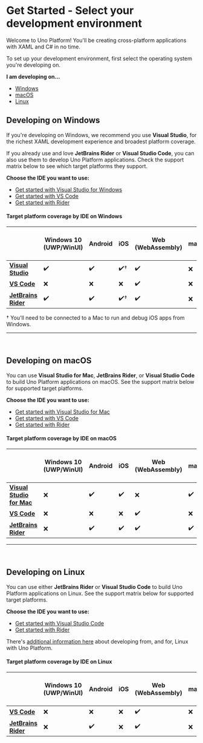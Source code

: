 # Get Started - Select your development environment

Welcome to Uno Platform! You'll be creating cross-platform applications with XAML and C# in no time.

To set up your development environment, first select the operating system you're developing on.

**I am developing on...**

 - [Windows](#developing-on-windows)
 - [macOS](#developing-on-macos)
 - [Linux](#developing-on-linux)

 ## Developing on Windows

If you're developing on Windows, we recommend you use **Visual Studio**, for the richest XAML development experience and broadest platform coverage. 

If you already use and love **JetBrains Rider** or **Visual Studio Code**, you can also use them to develop Uno Platform applications. Check the support matrix below to see which target platforms they support.

**Choose the IDE you want to use:**

 - [Get started with Visual Studio for Windows](get-started-vs.md)
 - [Get started with VS Code](get-started-vscode.md)
 - [Get started with Rider](get-started-rider.md)

 #### Target platform coverage by IDE on Windows

 |                 | Windows 10 (UWP/WinUI) | Android | iOS | Web (WebAssembly) | macOS | Linux (Skia-Gtk) | Windows 7+ (Skia-WPF) |
|-----------------|------------------------|---------|-----|-------------------|-------|------------------|-----------------------|
| [**Visual Studio**](get-started-vs.md)   | ✔️                      | ✔️       | ✔️†  | ✔️                 | ❌     | ✔️                | ✔️                     |
| [**VS Code**](get-started-vscode.md)         | ❌                      | ❌       | ❌   | ✔️                 | ❌     | ✔️                | ✔️                     |
| [**JetBrains Rider**](get-started-rider.md) | ✔️                      | ✔️       | ✔️†  | ✔️                 | ❌     | ✔️                | ✔️                     |


 † You'll need to be connected to a Mac to run and debug iOS apps from Windows.

 ***
 <br>

 ## Developing on macOS

You can use **Visual Studio for Mac**, **JetBrains Rider**, or **Visual Studio Code** to build Uno Platform applications on macOS. See the support matrix below for supported target platforms.

**Choose the IDE you want to use:**

 - [Get started with Visual Studio for Mac](get-started-vsmac.md)
 - [Get started with VS Code](get-started-vscode.md)
 - [Get started with Rider](get-started-rider.md)

 #### Target platform coverage by IDE on macOS

|                       | Windows 10 (UWP/WinUI) | Android | iOS | Web (WebAssembly) | macOS | Linux (Skia-Gtk) | Windows 7+ (Skia-WPF) |
|-----------------------|------------------------|---------|-----|-------------------|-------|------------------|-----------------------|
| [**Visual Studio for Mac**](get-started-vsmac.md) | ❌                      | ✔️       | ✔️   | ❌                 | ✔️     | ✔️                | ❌                     |
| [**VS Code**](get-started-vscode.md)               | ❌                      | ❌       | ❌   | ✔️                 | ❌     | ✔️                | ❌                     |
| [**JetBrains Rider**](get-started-rider.md)       | ❌                      | ✔️       | ✔️   | ✔️                 | ✔️     | ✔️                | ❌                     |

***
 <br>

 ## Developing on Linux

 You can use either **JetBrains Rider** or **Visual Studio Code** to build Uno Platform applications on Linux. See the support matrix below for supported target platforms.
 
**Choose the IDE you want to use:**

 - [Get started with Visual Studio Code](get-started-vscode.md)
 - [Get started with Rider](get-started-rider.md)

 There's [additional information here](get-started-with-linux.md) about developing from, and for, Linux with Uno Platform.

 #### Target platform coverage by IDE on Linux

|                 | Windows 10 (UWP/WinUI) | Android | iOS | Web (WebAssembly) | macOS | Linux (Skia-Gtk) | Windows 7+ (Skia-WPF) |
|-----------------|------------------------|---------|-----|-------------------|-------|------------------|-----------------------|
| [**VS Code**](get-started-vscode.md)         | ❌                      | ❌       | ❌   | ✔️                 | ❌     | ✔️                | ❌                     |
| [**JetBrains Rider**](get-started-rider.md) | ❌                      | ✔️       | ❌   | ✔️                 | ❌     | ✔️                | ❌                     |